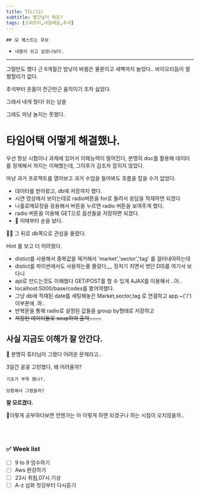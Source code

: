 ```yaml
---
title: TIL(12)
subtitle: 빨간날이 뭐죠?
tags: [스파르타,내일배움,추석]
---
```


```
## 😮 퀘스트는 유보
```


* `내몸이 쉬고 싶었나보다.`
***
그럴만도 했다 근 6개월간 밤낮이 바뀜은 물론이고 새벽까지 놀았다.. 바이오리듬이 멀쩡할리가 없다.

추석부터 온몸이 천근만근 움직이기 조차 싫었다.

그래서 내게 줬다! 쉬는 날을

그래도 마냥 놀지는 못했다.



# 타임어택 어떻게 해결했나.

우선 항상 시험이나 과제에 있어서 이해능력이 떨어진다, 분명히 doc를 활용해 데이터를 정제해서 까지는 이해했는데, 그이후가 감조차 잡히지 않았다.

마냥 과거 프로젝트를 열어보고 과거 수업을 들어봐도 흐름을 잡을 수가 없었다.

- 데이터를 받아왔고, db에 저장까지 했다.
- 시연 영상에서 보이는데로 radio버튼을 for로 돌려서 응답을 적재하면 되겠다
- 나홀로메모장을 응용해서 버튼을 누르면 radio 버튼을 보여주게 했다.
- radio 버튼을 이용해 GET으로 옵션들을 저장하면 되겠다.
- 🤪 이때부터 손을 놨다.

😮‍💨 그 뒤로 db쪽으로 관심을 돌렸다.

Hint 를 보고 더 어려웠다.

- distict를 사용해서 중복값을 제거해서 'market','sector','tag' 를 걸러내야하는데
- distict를 파이썬에서도 사용하는줄 몰랐다,,,, 정처기 치면서 썻던 DIS를 여기서 보다니
- api로 만드는것도 이해했다 GET/POST를 할 수 있게 AJAX를 이용해서 ..아..
- localhost:5000/base/codes를 봤어여했다.
- 그냥 db에 적재된 date를 세팅해놓은 Market,sector,tag 로 연결하고 app.~('/') 이부분에 .하..
- 반복문을 통해 radio로 설정된 값들을 group by형태로 저장하고
- ~~저장된 데이터들로 soup하여 출력........~~

## 사실 지금도 이해가 잘 안간다.

🧐 분명히 튜터님이 그랬다 어려운 문제라고..

3일간 꽁꽁 고민했다, 왜 어려울까?

`기초가 부족 했나?.`

`당황해서 그랬을까?`

**잘 모르겠다.**

🤔이렇게 공부하다보면 언젠가는 아 이렇게 하면 되겠구나 하는 시점이 오지않을까..

<br/><br/>
### ✅ Week list
- [ ] 9 to 9 엄수하기
- [ ] Aws 완강하기
- [ ] 23시 취침,07시 기상
- [ ] A-z 심화 첫강부터 다시듣기
